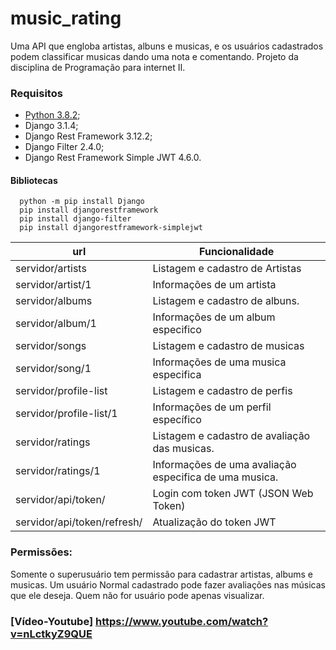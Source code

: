 # music_rating
Uma API que engloba artistas, albuns e musicas, e os usuários cadastrados podem classificar musicas dando uma nota e comentando. Projeto da disciplina de Programação para internet II.

### Requisitos
* [Python 3.8.2](https://www.python.org);
* Django 3.1.4;
* Django Rest Framework 3.12.2;
* Django Filter 2.4.0;
* Django Rest Framework Simple JWT 4.6.0.

#### Bibliotecas
```
  python -m pip install Django
  pip install djangorestframework
  pip install django-filter
  pip install djangorestframework-simplejwt
```

| url                         | Funcionalidade                                                       |
|-----------------------------|----------------------------------------------------------------------|
| servidor/artists            | Listagem e cadastro de Artistas                                      |
| servidor/artist/1           | Informações de um artista                                            |
| servidor/albums             | Listagem e cadastro de albuns.                                       |
| servidor/album/1            | Informações de um album especifico                                   |
| servidor/songs              | Listagem e cadastro de musicas                                       |
| servidor/song/1             | Informações de uma musica especifica                                 |
| servidor/profile-list       | Listagem e cadastro de perfis                                        |
| servidor/profile-list/1     | Informações de um perfil específico                                  |
| servidor/ratings            | Listagem e cadastro de avaliação das musicas.                        |
| servidor/ratings/1          | Informações de uma avaliação especifica de uma musica.               |
| servidor/api/token/         | Login com token JWT (JSON Web Token)                                 |
| servidor/api/token/refresh/ | Atualização do token JWT                                             |

### Permissões:
Somente o superusuário tem permissão para cadastrar artistas, albums e musicas. Um usuário Normal cadastrado pode fazer avaliações nas músicas que ele deseja. Quem não for usuário pode apenas visualizar. 

### [Vídeo-Youtube] https://www.youtube.com/watch?v=nLctkyZ9QUE
